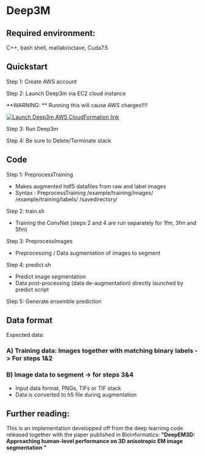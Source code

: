 # Deep3M

## Required environment:
C++, bash shell, matlab/octave, Cuda7.5

## Quickstart

Step 1: Create AWS account

Step 2: Launch Deep3m via EC2 cloud instance 

**WARNING: ** Running this will cause AWS charges!!!!

[![Launch Deep3m AWS CloudFormation link](https://s3.amazonaws.com/cloudformation-examples/cloudformation-launch-stack.png)](https://console.aws.amazon.com/cloudformation/home/stacks/new?stackName=deep3m_stack&templateURL=https://s3-us-west-2.amazonaws.com/deep3m-releases/0.1.0/deep3m_v0.1.0_basic_cloudformation.json)

Step 3: Run Deep3m

Step 4: Be sure to Delete/Terminate stack

## Code

Step 1: PreprocessTraining
- Makes augmented hdf5 datafiles from raw and label images
- Syntax : PreprocessTraining /example/training/images/ /example/training/labels/ /savedirectory/

Step 2: train.sh
- Training the ConvNet (steps 2 and 4 are run separately for 1fm, 3fm and 5fm)

Step 3: PreprocessImages
- Preprocessing / Data augmentation of images to segment

Step 4: predict.sh
- Predict image segmentation
 - Data post-processing (data de-augmentation) directly launched by predict script
 
 Step 5: Generate ensemble prediction


## Data format
Expected data:
### A) Training data: Images together with matching binary labels -> For steps 1&2
### B) Image data to segment -> for steps 3&4 
- Input data format, PNGs, TIFs or TIF stack
- Data is converted to h5 file during augmentation

## Further reading:
This is an implementation developped off from the deep learning code released together with the paper published in Bioinformatics: **"DeepEM3D: Approaching human-level performance on 3D anisotropic EM image segmentation "**
